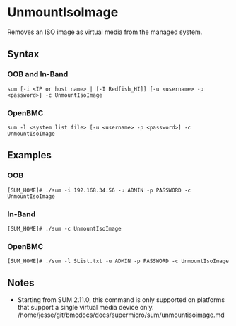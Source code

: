 # UnmountIsoImage

Removes an ISO image as virtual media from the managed system.

## Syntax

### OOB and In-Band
```
sum [-i <IP or host name> | [-I Redfish_HI]] [-u <username> -p <password>] -c UnmountIsoImage
```

### OpenBMC
```
sum -l <system list file> [-u <username> -p <password>] -c UnmountIsoImage
```

## Examples

### OOB
```
[SUM_HOME]# ./sum -i 192.168.34.56 -u ADMIN -p PASSWORD -c UnmountIsoImage
```

### In-Band
```
[SUM_HOME]# ./sum -c UnmountIsoImage
```

### OpenBMC
```
[SUM_HOME]# ./sum -l SList.txt -u ADMIN -p PASSWORD -c UnmountIsoImage
```

## Notes

- Starting from SUM 2.11.0, this command is only supported on platforms that support a single virtual media device only.</content>
<parameter name="filePath">/home/jesse/git/bmcdocs/docs/supermicro/sum/unmountisoimage.md